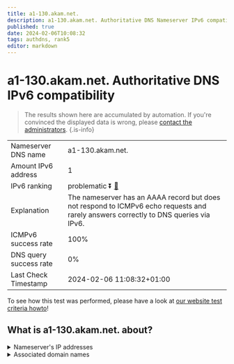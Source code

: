```yaml
---
title: a1-130.akam.net.
description: a1-130.akam.net. Authoritative DNS Nameserver IPv6 compatibility
published: true
date: 2024-02-06T10:08:32
tags: authdns, rank5
editor: markdown
---
```


# a1-130.akam.net. Authoritative DNS IPv6 compatibility

> The results shown here are accumulated by automation. If you're convinced the displayed data is wrong, please [contact the administrators](/howto/chat). 
{.is-info}




|   |   |
| - | - |
| Nameserver DNS name | a1-130.akam.net.
| Amount IPv6 address | 1
| IPv6 ranking | problematic :arrow_double_down: [🔗](/howto/ranking) |
| Explanation | The nameserver has an AAAA record but does not respond to ICMPv6 echo requests and rarely answers correctly to DNS queries via IPv6. |
| ICMPv6 success rate | 100%|
| DNS query success rate | 0% |
| Last Check Timestamp | 2024-02-06 11:08:32+01:00 |

To see how this test was performed, please have a look at [our website test criteria howto](/howto/testcriteria/authdns)!


## What is a1-130.akam.net. about?




<details>
<summary>Nameserver's IP addresses</summary>

2600:1401:2::82

</details>



<details>
<summary>Associated domain names</summary>

www.peacocktv.com

</details>
